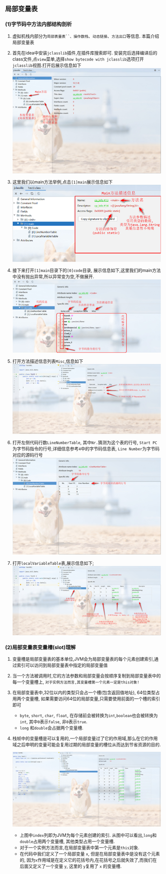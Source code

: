 ## 局部变量表

### (1)字节码中方法内部结构剖析
1. 虚拟机栈内部分为`局部表量表``、操作数栈`、`动态链接`、`方法出口`等信息. 本篇介绍局部变量表

2. 首先在idea中安装`jclasslib`插件,在插件库搜索即可. 安装完后选择编译后的class文件,点`view`菜单,选择`show bytecode with jclasslib`选项打开`jclasslib`视图.打开后展示信息如下
    ![jclasslib信息](./img/局部变量表/01_类字节码组成信息.jpg)

3. 这里我们以main方法举例,点击`[1]main`展示信息如下
    ![jclasslib信息](./img/局部变量表/02_方法内部信息描述.jpg)

4. 接下来打开`[1]main`目录下的`[0]code`目录, 展示信息如下,这里我们的main方法中没有抛出异常,所以异常变为空,不做展开.
    ![jclasslib信息](./img/局部变量表/03_代码及字节码信息.jpg)

5. 打开方法描述信息列表`Misc`,信息如下
    ![jclasslib信息](./img/局部变量表/04_方法参数信息描述.jpg)

6. 打开左侧代码行数`LineNumberTable`, 其中`Nr.`猜测为这个表的行号, `Start PC`为字节码指令的行号,详细信息参考`4`中的字节码信息表, `Line Number`为字节码对应的源码行号
    ![jclasslib信息](./img/局部变量表/05_行号对应表.jpg)

7. 打开`localVariableTable`表,展示信息如下;
        ![jclasslib信息](./img/局部变量表/06_局部变量表.jpg)

### (2)局部变量表变量槽(slot)理解

1. 变量槽是局部变量表的基本单位,JVM会为局部变量表的每个元素创建索引,通过索引可以访问到局部变量表中指定的局部变量值

2. 当一个方法被调用时,它的方法参数和局部变量会按顺序复制到局部变量表中的每一个变量槽上, `对于实例方法而言,其变量槽第一个元素一定是this对象!`

3. 在局部变量表中,32位以内的类型只会占一个槽(包含返回值地址), 64位类型占用两个变量槽, 如果需要访问64位的局部变量,只需要使用前面的一个槽的索引即可
    - `byte`, `short`, `char`, `float`, 在存储前会被转换为`int`,`boolean`也会被转换为`int`, 其中`0`表示`false`, 非`0`表示`true`. 
    - `long` 和`double`会占据两个变量槽.

4. 栈帧中的变量槽是可以复用的,一个局部变量过了它的作用域,那么在它的作用域之后申明的变量可能会复用过期的局部变量的槽位从而达到节省资源的目的.

    ![局部变量表](./img/局部变量表/局部变量表.jpg)
    - 上图中`index`列即为JVM为每个元素创建的索引. 从图中可以看出,`long`和`double`占用两个变量槽, 其他类型占用一个变量槽.
    - 对于一个实例方法而言,在局部变量表中第一个元素是`this`对象.
    - 在代码中我们定义了一个局部变量 `x`, 但是在局部变量表中是没有这个元素的, 因为`x`作用域是在定义它的花括号内,在花括号之后就失效了,而我们在后面又定义了一个变量 `y`, 这里的 `y`复用了 `x` 的变量槽.




